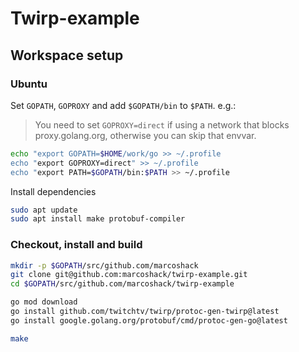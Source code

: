 # Twirp-example

## Workspace setup

### Ubuntu

Set `GOPATH`, `GOPROXY` and add `$GOPATH/bin` to `$PATH`. e.g.:

> You need to set `GOPROXY=direct` if using a network that blocks proxy.golang.org, otherwise you can skip that envvar.

```sh
echo "export GOPATH=$HOME/work/go >> ~/.profile
echo "export GOPROXY=direct" >> ~/.profile
echo "export PATH=$GOPATH/bin:$PATH >> ~/.profile
```

Install dependencies 

```sh
sudo apt update
sudo apt install make protobuf-compiler
```

### Checkout, install and build

```sh
mkdir -p $GOPATH/src/github.com/marcoshack
git clone git@github.com:marcoshack/twirp-example.git
cd $GOPATH/src/github.com/marcoshack/twirp-example
```
```sh
go mod download
go install github.com/twitchtv/twirp/protoc-gen-twirp@latest
go install google.golang.org/protobuf/cmd/protoc-gen-go@latest
```
```sh
make
```
